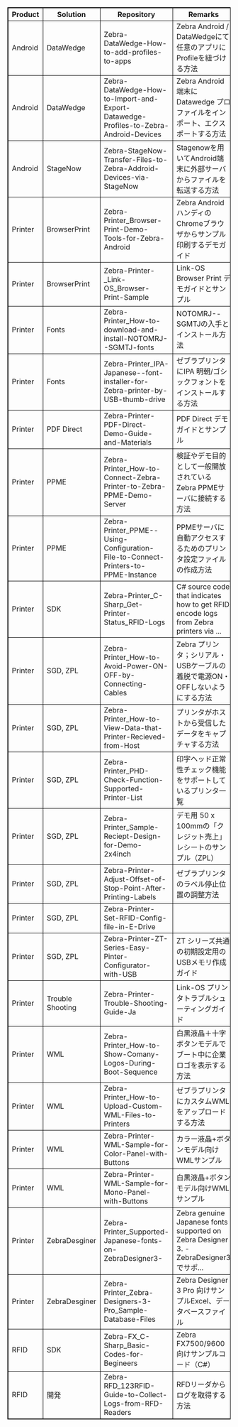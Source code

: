 ﻿<!-- 罫線を表示 -->
<style type="text/css"> 
    table { border-collapse: collapse; } 
    table, th, td { border: 1px solid black; } 
</style>


Product|Solution |Repository|Remarks|
|-|-|-|-|
Android|DataWedge|Zebra-DataWedge-How-to-add-profiles-to-apps|Zebra Android / DataWedgeにて任意のアプリにProfileを紐づける方法
Android|DataWedge|Zebra-DataWedge-How-to-Import-and-Export-Datawedge-Profiles-to-Zebra-Android-Devices|Zebra Android端末にDatawedge プロファイルをインポート、エクスポートする方法
Android|StageNow|Zebra-StageNow-Transfer-Files-to-Zebra-Addroid-Devices-via-StageNow|Stagenowを用いてAndroid端末に外部サーバからファイルを転送する方法
Printer|BrowserPrint|Zebra-Printer_Browser-Print-Demo-Tools-for-Zebra-Android|Zebra Android ハンディのChromeブラウザからサンプル印刷するデモガイド
Printer|BrowserPrint|Zebra-Printer-_Link-OS_Browser-Print-Sample|Link-OS Browser Print デモガイドとサンプル
Printer|Fonts|Zebra-Printer_How-to-download-and-install-NOTOMRJ--SGMTJ-fonts|NOTOMRJ--SGMTJの入手とインストール方法
Printer|Fonts|Zebra-Printer_IPA-Japanese--font-installer-for-Zebra-printer-by-USB-thumb-drive|ゼブラプリンタにIPA 明朝/ゴシックフォントをインストールする方法
Printer|PDF Direct|Zebra-Printer-PDF-Direct-Demo-Guide-and-Materials|PDF Direct デモガイドとサンプル
Printer|PPME|Zebra-Printer_How-to-Connect-Zebra-Printer-to-Zebra-PPME-Demo-Server|検証やデモ目的として一般開放されているZebra PPMEサーバに接続する方法
Printer|PPME|Zebra-Printer_PPME--Using-Configuration-File-to-Connect-Printers-to-PPME-Instance|PPMEサーバに自動アクセスするためのプリンタ設定ファイルの作成方法
Printer|SDK|Zebra-Printer_C-Sharp_Get-Printer-Status_RFID-Logs|C# source code that indicates how to get RFID encode logs from Zebra printers via ...
Printer| SGD, ZPL |Zebra-Printer_How-to-Avoid-Power-ON-OFF-by-Connecting-Cables|Zebra プリンタ；シリアル・USBケーブルの着脱で電源ON・OFFしないようにする方法
Printer| SGD, ZPL |Zebra-Printer_How-to-View-Data-that-Printer-Recieved-from-Host|プリンタがホストから受信したデータをキャプチャする方法
Printer| SGD, ZPL |Zebra-Printer_PHD-Check-Function-Supported-Printer-List|印字ヘッド正常性チェック機能をサポートしているプリンタ一覧
Printer| SGD, ZPL |Zebra-Printer_Sample-Reciept-Design-for-Demo-2x4inch|デモ用 50 x 100mmの「クレジット売上」レシートのサンプル（ZPL）
Printer| SGD, ZPL |Zebra-Printer-Adjust-Offset-of-Stop-Point-After-Printing-Labels|ゼブラプリンタのラベル停止位置の調整方法
Printer| SGD, ZPL |Zebra-Printer-Set-RFID-Config-file-in-E-Drive|
Printer| SGD, ZPL |Zebra-Printer-ZT-Series-Easy-Pinter-Configurator-with-USB|ZT シリーズ共通の初期設定用のUSBメモリ作成ガイド
Printer|Trouble Shooting|Zebra-Printer-Trouble-Shooting-Guide-Ja|Link-OS プリンタトラブルシューティングガイド
Printer|WML|Zebra-Printer_How-to-Show-Comany-Logos-During-Boot-Sequence|白黒液晶＋十字ボタンモデルでブート中に企業ロゴを表示する方法
Printer|WML|Zebra-Printer_How-to-Upload-Custom-WML-Files-to-Printers|ゼブラプリンタにカスタムWMLをアップロードする方法
Printer|WML|Zebra-Printer-WML-Sample-for-Color-Panel-with-Buttons|カラー液晶+ボタンモデル向けWMLサンプル
Printer|WML|Zebra-Printer-WML-Sample-for-Mono-Panel-with-Buttons|白黒液晶+ボタンモデル向けWMLサンプル
Printer|ZebraDesginer|Zebra-Printer_Supported-Japanese-fonts-on-ZebraDesigner3-|Zebra genuine Japanese fonts supported on Zebra Designer 3. - ZebraDesigner3でサポ...
Printer|ZebraDesginer|Zebra-Printer_Zebra-Designers-3-Pro_Sample-Database-Files|Zebra Designer 3 Pro 向けサンプルExcel、データベースファイル
RFID|SDK|Zebra-FX_C-Sharp_Basic-Codes-for-Begineers|Zebra FX7500/9600 向けサンプルコード（C#）
RFID|開発|Zebra-RFD_123RFID-Guide-to-Collect-Logs-from-RFD-Readers|RFDリーダからログを取得する方法
